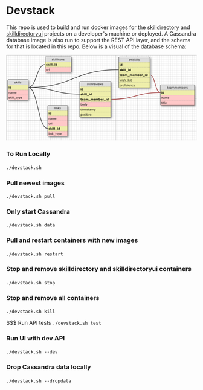 # Devstack
This repo is used to build and run docker images for the [skilldirectory](https://github.com/maryvilledev/skilldirectory) and [skilldirectoryui](https://github.com/maryvilledev/skilldirectoryui) projects on a developer's machine or deployed. A Cassandra database image is also run to support the REST API layer, and the schema for that is located in this repo. Below is a visual of the database schema:

![SkillDirectory Database Schema](https://raw.githubusercontent.com/maryvilledev/skilldirectoryinfra/master/resources/skilldirectoryschema.png)

### To Run Locally
`./devstack.sh`

### Pull newest images
`./devstack.sh pull`

### Only start Cassandra
`./devstack.sh data`

### Pull and restart containers with new images
`./devstack.sh restart`

### Stop and remove skilldirectory and skilldirectoryui containers
`./devstack.sh stop`

### Stop and remove all containers
`./devstack.sh kill`

$$$ Run API tests
`./devstack.sh test`

### Run UI with dev API
`./devstack.sh --dev`

### Drop Cassandra data locally
`./devstack.sh --dropdata`
